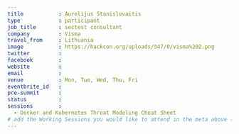 ```yaml
---
title           : Aurelijus Stanislovaitis
type            : participant
job_title       : sectest consultant
company         : Visma
travel_from     : Lithuania
image           : https://hackcon.org/uploads/347/0/visma%202.png
twitter         : 
facebook        :
website         :
email           :
venue           : Mon, Tue, Wed, Thu, Fri
eventbrite_id   :
pre-summit      :
status          : 
sessions        :
  - Docker and Kubernetes Threat Modeling Cheat Sheet
# add the Working Sessions you would like to attend in the meta above (use the session's title) e.g. sessions (one per line): -Security Playbooks Diagrams -Hackathon Daily Sessions
---
```


<!-- put more details about participant here -->
